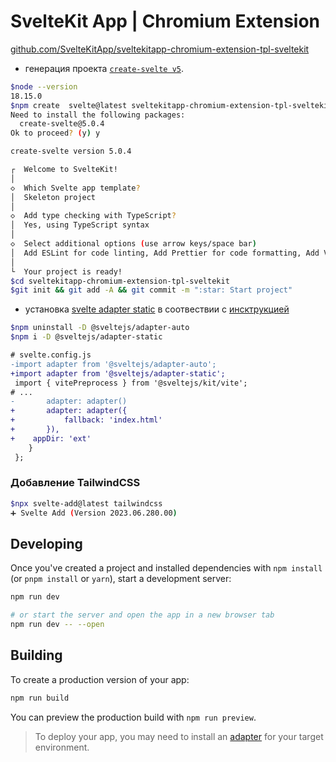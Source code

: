 # SvelteKit App | Chromium Extension

[github.com/SvelteKitApp/sveltekitapp-chromium-extension-tpl-sveltekit](https://github.com/SvelteKitApp/sveltekitapp-chromium-extension-tpl-sveltekit)

- генерация проекта [`create-svelte v5`](https://github.com/sveltejs/kit/tree/master/packages/create-svelte).

```bash
$node --version
18.15.0
$npm create  svelte@latest sveltekitapp-chromium-extension-tpl-sveltekit
Need to install the following packages:
  create-svelte@5.0.4
Ok to proceed? (y) y

create-svelte version 5.0.4

┌  Welcome to SvelteKit!
│
◇  Which Svelte app template?
│  Skeleton project
│
◇  Add type checking with TypeScript?
│  Yes, using TypeScript syntax
│
◇  Select additional options (use arrow keys/space bar)
│  Add ESLint for code linting, Add Prettier for code formatting, Add Vitest for unit testing
│
└  Your project is ready!
$cd sveltekitapp-chromium-extension-tpl-sveltekit
$git init && git add -A && git commit -m ":star: Start project"
```

- установка [svelte adapter static](https://github.com/sveltejs/kit/tree/master/packages/adapter-static) в соотвествии с [инсктрукцией](https://kit.svelte.dev/docs/single-page-apps#usage)

```bash
$npm uninstall -D @sveltejs/adapter-auto
$npm i -D @sveltejs/adapter-static
```

```diff
# svelte.config.js
-import adapter from '@sveltejs/adapter-auto';
+import adapter from '@sveltejs/adapter-static';
 import { vitePreprocess } from '@sveltejs/kit/vite';
# ...
-		adapter: adapter()
+		adapter: adapter({
+			fallback: 'index.html'
+		}),
+    appDir: 'ext'
 	}
 };
```

### Добавление TailwindCSS

```bash
$npx svelte-add@latest tailwindcss
➕ Svelte Add (Version 2023.06.280.00)
```

## Developing

Once you've created a project and installed dependencies with `npm install` (or `pnpm install` or `yarn`), start a development server:

```bash
npm run dev

# or start the server and open the app in a new browser tab
npm run dev -- --open
```

## Building

To create a production version of your app:

```bash
npm run build
```

You can preview the production build with `npm run preview`.

> To deploy your app, you may need to install an [adapter](https://kit.svelte.dev/docs/adapters) for your target environment.
